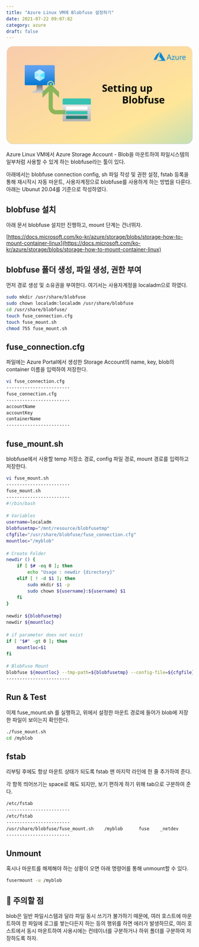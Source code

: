```yaml
---
title: "Azure Linux VM에 Blobfuse 설정하기"
date: 2021-07-22 09:07:82
category: azure
draft: false
---
```


![](images/setup-blobfuse.svg)

Azure Linux VM에서 Azure Storage Account - Blob을 마운트하여 파일시스템의 일부처럼 사용할 수 있게 하는 blobfuse라는 툴이 있다.

아래에서는 blobfuse connection config, sh 파일 작성 및 권한 설정, fstab 등록을 통해 재시작시 자동 마운트, 사용자계정으로 blobfuse를 사용하게 하는 방법을 다룬다. 아래는 Ubunut 20.04를 기준으로 작성하였다. 

## blobfuse 설치

아래 문서 blobfuse 설치만 진행하고, mount 단계는 건너뛰자.

[https://docs.microsoft.com/ko-kr/azure/storage/blobs/storage-how-to-mount-container-linux](https://docs.microsoft.com/ko-kr/azure/storage/blobs/storage-how-to-mount-container-linux)

## blobfuse 폴더 생성, 파일 생성, 권한 부여

먼저 경로 생성 및 소유권을 부여한다. 여기서는 사용자계정을 localadm으로 하였다.

```bash
sudo mkdir /usr/share/blobfuse
sudo chown localadm:localadm /usr/share/blobfuse
cd /usr/share/blobfuse/
touch fuse_connection.cfg
touch fuse_mount.sh
chmod 755 fuse_mount.sh
```

## fuse_connection.cfg

파일에는 Azure Portal에서 생성한 Storage Account의 name, key, blob의 container 이름을 입력하여 저장한다.

```bash
vi fuse_connection.cfg
------------------------
fuse_connection.cfg
------------------------
accountName
accountKey
containerName
------------------------
```

## fuse_mount.sh

 blobfuse에서 사용할 temp 저장소 경로, config 파일 경로, mount 경로를 입력하고 저장한다.

```bash
vi fuse_mount.sh
------------------------
fuse_mount.sh
------------------------
#!/bin/bash

# Variables
username=localadm
blobfusetmp="/mnt/resource/blobfusetmp"
cfgfile="/usr/share/blobfuse/fuse_connection.cfg"
mountloc="/myblob"

# Create Folder
newdir () {
	if [ $# -eq 0 ]; then
		echo "Usage : newdir {directory}"
	elif [ ! -d $1 ]; then
        sudo mkdir $1 -p
        sudo chown ${username}:${username} $1
	fi
}

newdir ${blobfusetmp}
newdir ${mountloc}

# if parameter does not exist
if [ "$#" -gt 0 ]; then
	mountloc=$1
fi

# BlobFuse Mount
blobfuse ${mountloc} --tmp-path=${blobfusetmp} --config-file=${cfgfile} -o attr_timeout=240 -o entry_timeout=240 -o negative_timeout=120 --log-level=LOG_DEBUG --file-cache-timeout-in-seconds=120 -o allow_other
------------------------
```

## Run & Test

이제 fuse_mount.sh 를 실행하고, 위에서 설정한 마운트 경로에 들어가 blob에 저장한 파일이 보이는지 확인한다.

```bash
./fuse_mount.sh
cd /myblob
```

## fstab
리부팅 후에도 항상 마운트 상태가 되도록 fstab 맨 마지막 라인에 한 줄 추가하여 준다. 

각 항목 띄어쓰기는 space로 해도 되지만, 보기 편하게 하기 위해 tab으로 구분하여 준다.

```bash
/etc/fstab
------------------------
/etc/fstab
------------------------
/usr/share/blobfuse/fuse_mount.sh    /myblob      fuse    _netdev
------------------------
```

## Unmount
혹시나 마운트를 해제해야 하는 상황이 오면 아래 명령어를 통해 unmount할 수 있다.

```bash
fusermount -u /myblob
```

## 🚨 주의할 점
blob은 일반 파일시스템과 달라 파일 동시 쓰기가 불가하기 때문에, 여러 호스트에 마운트하여 한 파일에 로그를 쌓는다든지 하는 등의 행위를 하면 에러가 발생하므로, 여러 호스트에서 동시 마운트하여 사용시에는 컨테이너를 구분하거나 하위 폴더를 구분하여 저장하도록 하자.